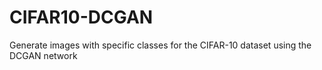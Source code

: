 # CIFAR10-DCGAN
Generate images with specific classes for the CIFAR-10 dataset using the DCGAN network
